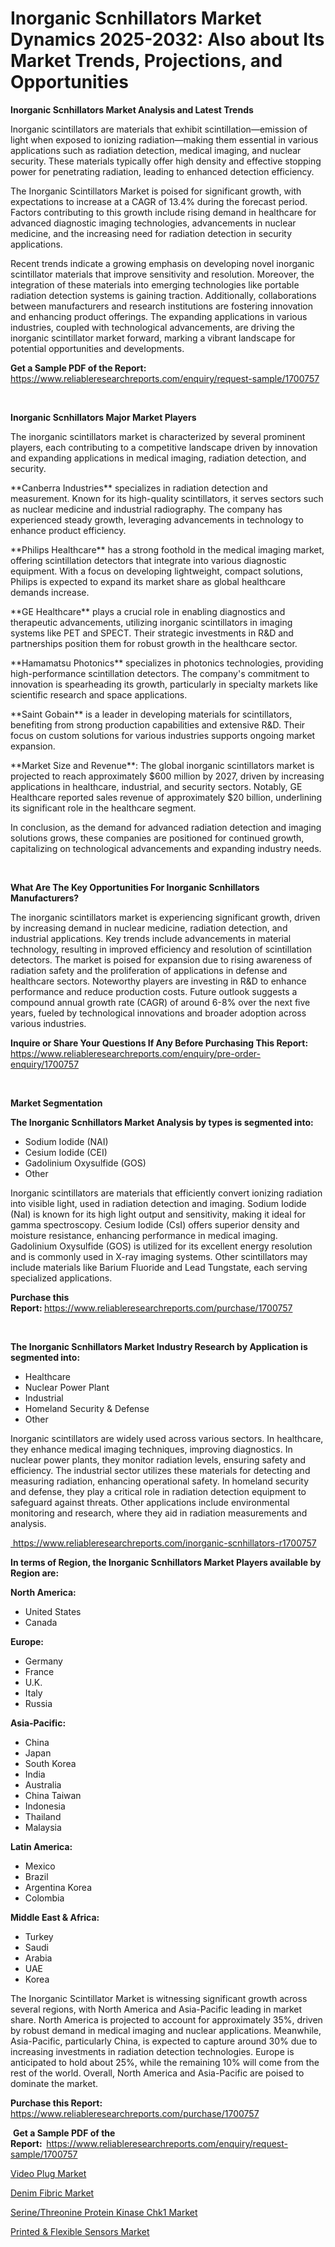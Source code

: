 <p><h1>Inorganic Scnhillators Market Dynamics 2025-2032: Also about Its Market Trends, Projections, and Opportunities</h1></p><p><strong>Inorganic Scnhillators Market Analysis and Latest Trends</strong></p>
<p><p>Inorganic scintillators are materials that exhibit scintillation—emission of light when exposed to ionizing radiation—making them essential in various applications such as radiation detection, medical imaging, and nuclear security. These materials typically offer high density and effective stopping power for penetrating radiation, leading to enhanced detection efficiency. </p><p>The Inorganic Scintillators Market is poised for significant growth, with expectations to increase at a CAGR of 13.4% during the forecast period. Factors contributing to this growth include rising demand in healthcare for advanced diagnostic imaging technologies, advancements in nuclear medicine, and the increasing need for radiation detection in security applications.</p><p>Recent trends indicate a growing emphasis on developing novel inorganic scintillator materials that improve sensitivity and resolution. Moreover, the integration of these materials into emerging technologies like portable radiation detection systems is gaining traction. Additionally, collaborations between manufacturers and research institutions are fostering innovation and enhancing product offerings. The expanding applications in various industries, coupled with technological advancements, are driving the inorganic scintillator market forward, marking a vibrant landscape for potential opportunities and developments.</p></p>
<p><strong>Get a Sample PDF of the Report:&nbsp;</strong> <a href="https://www.reliableresearchreports.com/enquiry/request-sample/1700757?utm_campaign=24&utm_medium=2&utm_source=Github&utm_content=ia&utm_term=09012025&utm_id=inorganic-scnhillators">https://www.reliableresearchreports.com/enquiry/request-sample/1700757</a></p>
<p>&nbsp;</p>
<p><strong>Inorganic Scnhillators Major Market Players</strong></p>
<p><p>The inorganic scintillators market is characterized by several prominent players, each contributing to a competitive landscape driven by innovation and expanding applications in medical imaging, radiation detection, and security.</p><p>**Canberra Industries** specializes in radiation detection and measurement. Known for its high-quality scintillators, it serves sectors such as nuclear medicine and industrial radiography. The company has experienced steady growth, leveraging advancements in technology to enhance product efficiency.</p><p>**Philips Healthcare** has a strong foothold in the medical imaging market, offering scintillation detectors that integrate into various diagnostic equipment. With a focus on developing lightweight, compact solutions, Philips is expected to expand its market share as global healthcare demands increase.</p><p>**GE Healthcare** plays a crucial role in enabling diagnostics and therapeutic advancements, utilizing inorganic scintillators in imaging systems like PET and SPECT. Their strategic investments in R&D and partnerships position them for robust growth in the healthcare sector.</p><p>**Hamamatsu Photonics** specializes in photonics technologies, providing high-performance scintillation detectors. The company's commitment to innovation is spearheading its growth, particularly in specialty markets like scientific research and space applications.</p><p>**Saint Gobain** is a leader in developing materials for scintillators, benefiting from strong production capabilities and extensive R&D. Their focus on custom solutions for various industries supports ongoing market expansion.</p><p>**Market Size and Revenue**: The global inorganic scintillators market is projected to reach approximately $600 million by 2027, driven by increasing applications in healthcare, industrial, and security sectors. Notably, GE Healthcare reported sales revenue of approximately $20 billion, underlining its significant role in the healthcare segment.</p><p>In conclusion, as the demand for advanced radiation detection and imaging solutions grows, these companies are positioned for continued growth, capitalizing on technological advancements and expanding industry needs.</p></p>
<p>&nbsp;</p>
<p><strong>What Are The Key Opportunities For Inorganic Scnhillators Manufacturers?</strong></p>
<p><p>The inorganic scintillators market is experiencing significant growth, driven by increasing demand in nuclear medicine, radiation detection, and industrial applications. Key trends include advancements in material technology, resulting in improved efficiency and resolution of scintillation detectors. The market is poised for expansion due to rising awareness of radiation safety and the proliferation of applications in defense and healthcare sectors. Noteworthy players are investing in R&D to enhance performance and reduce production costs. Future outlook suggests a compound annual growth rate (CAGR) of around 6-8% over the next five years, fueled by technological innovations and broader adoption across various industries.</p></p>
<p><strong>Inquire or Share Your Questions If Any Before Purchasing This Report:</strong> <a href="https://www.reliableresearchreports.com/enquiry/pre-order-enquiry/1700757?utm_campaign=24&utm_medium=2&utm_source=Github&utm_content=ia&utm_term=09012025&utm_id=inorganic-scnhillators">https://www.reliableresearchreports.com/enquiry/pre-order-enquiry/1700757</a></p>
<p>&nbsp;</p>
<p><strong>Market Segmentation</strong></p>
<p><strong>The Inorganic Scnhillators Market Analysis by types is segmented into:</strong></p>
<p><ul><li>Sodium Iodide (NAI)</li><li>Cesium Iodide (CEI)</li><li>Gadolinium Oxysulfide (GOS)</li><li>Other</li></ul></p>
<p><p>Inorganic scintillators are materials that efficiently convert ionizing radiation into visible light, used in radiation detection and imaging. Sodium Iodide (NaI) is known for its high light output and sensitivity, making it ideal for gamma spectroscopy. Cesium Iodide (CsI) offers superior density and moisture resistance, enhancing performance in medical imaging. Gadolinium Oxysulfide (GOS) is utilized for its excellent energy resolution and is commonly used in X-ray imaging systems. Other scintillators may include materials like Barium Fluoride and Lead Tungstate, each serving specialized applications.</p></p>
<p><strong>Purchase this Report:&nbsp;</strong><a href="https://www.reliableresearchreports.com/purchase/1700757?utm_campaign=24&utm_medium=2&utm_source=Github&utm_content=ia&utm_term=09012025&utm_id=inorganic-scnhillators">https://www.reliableresearchreports.com/purchase/1700757</a></p>
<p>&nbsp;</p>
<p><strong>The Inorganic Scnhillators Market Industry Research by Application is segmented into:</strong></p>
<p><ul><li>Healthcare</li><li>Nuclear Power Plant</li><li>Industrial</li><li>Homeland Security & Defense</li><li>Other</li></ul></p>
<p><p>Inorganic scintillators are widely used across various sectors. In healthcare, they enhance medical imaging techniques, improving diagnostics. In nuclear power plants, they monitor radiation levels, ensuring safety and efficiency. The industrial sector utilizes these materials for detecting and measuring radiation, enhancing operational safety. In homeland security and defense, they play a critical role in radiation detection equipment to safeguard against threats. Other applications include environmental monitoring and research, where they aid in radiation measurements and analysis.</p></p>
<p><a href="https://www.reliableresearchreports.com/inorganic-scnhillators-r1700757?utm_campaign=24&utm_medium=2&utm_source=Github&utm_content=ia&utm_term=09012025&utm_id=inorganic-scnhillators">&nbsp;https://www.reliableresearchreports.com/inorganic-scnhillators-r1700757</a></p>
<p><strong>In terms of Region, the Inorganic Scnhillators Market Players available by Region are:</strong></p>
<p>
    <p> <strong> North America: </strong>
        <ul>
            <li>United States</li>
            <li>Canada</li>
        </ul>
        </p> 
    <p> <strong> Europe: </strong>
        <ul>
            <li>Germany</li>
            <li>France</li>
            <li>U.K.</li>
            <li>Italy</li>
            <li>Russia</li>
        </ul>
        </p> 
    <p> <strong> Asia-Pacific: </strong>
        <ul>
            <li>China</li>
            <li>Japan</li>
            <li>South Korea</li>
            <li>India</li>
            <li>Australia</li>
            <li>China Taiwan</li>
            <li>Indonesia</li>
            <li>Thailand</li>
            <li>Malaysia</li>
        </ul>
        </p> 
    <p> <strong> Latin America: </strong>
        <ul>
            <li>Mexico</li>
            <li>Brazil</li>
            <li>Argentina Korea</li>
            <li>Colombia</li>
        </ul>
        </p> 
    <p> <strong> Middle East & Africa: </strong>
        <ul>
            <li>Turkey</li>
            <li>Saudi</li>
            <li>Arabia</li>
            <li>UAE</li>
            <li>Korea</li>
        </ul>
    </p>
    </p>
<p><p>The Inorganic Scintillator Market is witnessing significant growth across several regions, with North America and Asia-Pacific leading in market share. North America is projected to account for approximately 35%, driven by robust demand in medical imaging and nuclear applications. Meanwhile, Asia-Pacific, particularly China, is expected to capture around 30% due to increasing investments in radiation detection technologies. Europe is anticipated to hold about 25%, while the remaining 10% will come from the rest of the world. Overall, North America and Asia-Pacific are poised to dominate the market.</p></p>
<p><strong>Purchase this Report: </strong><a href="https://www.reliableresearchreports.com/purchase/1700757?utm_campaign=24&utm_medium=2&utm_source=Github&utm_content=ia&utm_term=09012025&utm_id=inorganic-scnhillators">https://www.reliableresearchreports.com/purchase/1700757</a></p>
<p>&nbsp;<strong>Get a Sample PDF of the Report:&nbsp;&nbsp;</strong><a href="https://www.reliableresearchreports.com/enquiry/request-sample/1700757?utm_campaign=24&utm_medium=2&utm_source=Github&utm_content=ia&utm_term=09012025&utm_id=inorganic-scnhillators">https://www.reliableresearchreports.com/enquiry/request-sample/1700757</a></p>
<p><strong></strong></p>
<p><p><a href="https://github.com/santosh758595/Market-Research-Report-List-6/blob/main/video-plug-market.md?utm_campaign=24&utm_medium=2&utm_source=Github&utm_content=ia&utm_term=09012025&utm_id=inorganic-scnhillators">Video Plug Market</a></p><p><a href="https://github.com/delindacallegari68/Market-Research-Report-List-1/blob/main/denim-fibric-market.md?utm_campaign=24&utm_medium=2&utm_source=Github&utm_content=ia&utm_term=09012025&utm_id=inorganic-scnhillators">Denim Fibric Market</a></p><p><a href="https://github.com/steidmindy199393/Market-Research-Report-List-1/blob/main/serinethreonine-protein-kinase-chk1-market.md?utm_campaign=24&utm_medium=2&utm_source=Github&utm_content=ia&utm_term=09012025&utm_id=inorganic-scnhillators">Serine/Threonine Protein Kinase Chk1 Market</a></p><p><a href="https://github.com/klindsey95/Market-Research-Report-List-1/blob/main/printed-flexible-sensors-market.md?utm_campaign=24&utm_medium=2&utm_source=Github&utm_content=ia&utm_term=09012025&utm_id=inorganic-scnhillators">Printed & Flexible Sensors Market</a></p></p>